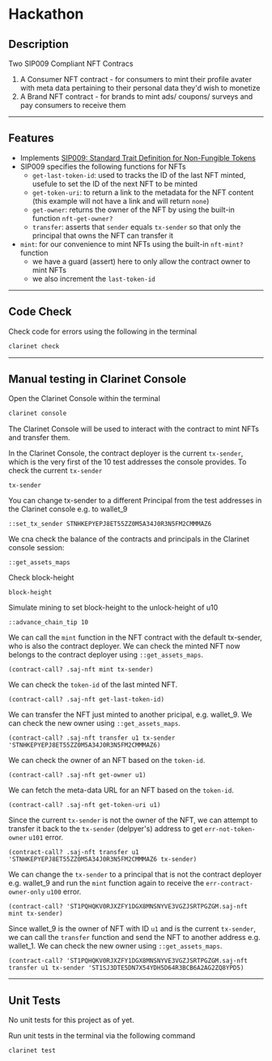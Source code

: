 # Hackathon

## Description

Two SIP009 Compliant NFT Contracs
1. A Consumer NFT contract - for consumers to mint their profile avater with meta data pertaining to their personal data they'd wish to monetize
1. A Brand NFT contract - for brands to mint ads/ coupons/ surveys and pay consumers to receive them

___
## Features
- Implements [SIP009: Standard Trait Definition for Non-Fungible Tokens](https://github.com/stacksgov/sips/blob/main/sips/sip-009/sip-009-nft-standard.md)
- SIP009 specifies the following functions for NFTs
  - `get-last-token-id`: used to tracks the ID of the last NFT minted, usefule to set the ID of the next NFT to be minted
  - `get-token-uri`: to return a link to the metadata for the NFT content (this example will not have a link and will return `none`)
  - `get-owner`: returns the owner of the NFT by using the built-in function `nft-get-owner?`
  - `transfer`: asserts that `sender` equals `tx-sender` so that only the principal that owns the NFT can transfer it
- `mint`: for our convenience to mint NFTs using the built-in `nft-mint?` function
  - we have a guard (assert) here to only allow the contract owner to mint NFTs
  - we also increment the `last-token-id`


___
## Code Check

Check code for errors using the following in the terminal

```bash
clarinet check
```
___
## Manual testing in Clarinet Console

Open the Clarinet Console within the terminal

```bash
clarinet console
```

The Clarinet Console will be used to interact with the contract to mint NFTs and transfer them.


In the Clarinet Console, the contract deployer is the current `tx-sender`, which is the very first of the 10 test addresses the console provides. To check the current `tx-sender`
```clarity
tx-sender
```

You can change tx-sender to a different Principal from the test addresses in the Clarinet console e.g. to wallet_9
```clarity
::set_tx_sender STNHKEPYEPJ8ET55ZZ0M5A34J0R3N5FM2CMMMAZ6
```

We cna check the balance of the contracts and principals in the Clarinet console session:
```clarity
::get_assets_maps
```

Check block-height
```clarity
block-height
```

Simulate mining to set block-height to the unlock-height of u10
```clarity
::advance_chain_tip 10
```

We can call the `mint` function in the NFT contract with the default tx-sender, who is also the contract deployer. We can check the minted NFT now belongs to the contract deployer using `::get_assets_maps`.
```clarity
(contract-call? .saj-nft mint tx-sender)
```

We can check the `token-id` of the last minted NFT.
```clarity
(contract-call? .saj-nft get-last-token-id)
```

We can transfer the NFT just minted to another pricipal, e.g. wallet_9.  We can check the new owner using `::get_assets_maps`.
```clarity
(contract-call? .saj-nft transfer u1 tx-sender 'STNHKEPYEPJ8ET55ZZ0M5A34J0R3N5FM2CMMMAZ6)
```

We can check the owner of an NFT based on the `token-id`.
```clarity
(contract-call? .saj-nft get-owner u1)
```
We can fetch the meta-data URL for an NFT based on the `token-id`.
```clarity
(contract-call? .saj-nft get-token-uri u1)
```

Since the current `tx-sender` is not the owner of the NFT, we can attempt to transfer it back to the `tx-sender` (delpyer's) address to get `err-not-token-owner` `u101` error.
```clarity
(contract-call? .saj-nft transfer u1 'STNHKEPYEPJ8ET55ZZ0M5A34J0R3N5FM2CMMMAZ6 tx-sender)
```

We can change the `tx-sender` to a principal that is not the contract deployer e.g. wallet_9 and run the `mint` function again to receive the `err-contract-owner-only` `u100` error.
```clarity
(contract-call? 'ST1PQHQKV0RJXZFY1DGX8MNSNYVE3VGZJSRTPGZGM.saj-nft mint tx-sender)
```

Since wallet_9 is the owner of NFT with ID `u1` and is the current `tx-sender`, we can call the `transfer` function and send the NFT to another address e.g. wallet_1. We can check the new owner using `::get_assets_maps`.
```clarity
(contract-call? 'ST1PQHQKV0RJXZFY1DGX8MNSNYVE3VGZJSRTPGZGM.saj-nft transfer u1 tx-sender 'ST1SJ3DTE5DN7X54YDH5D64R3BCB6A2AG2ZQ8YPD5)
```
___
## Unit Tests

No unit tests for this project as of yet.

Run unit tests in the terminal via the following command

```bash
clarinet test
```
